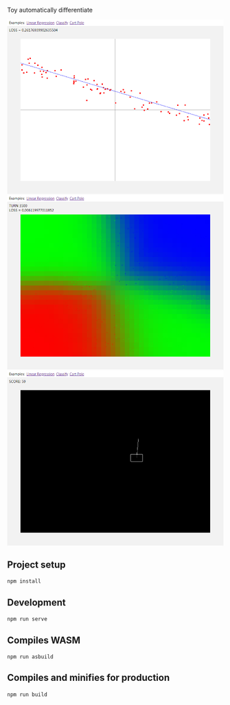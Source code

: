 Toy automatically differentiate

![](./screenshots/1.jpg)
![](./screenshots/2.jpg)
![](./screenshots/3.jpg)

## Project setup
```
npm install
```

## Development
```
npm run serve
```

## Compiles WASM
```
npm run asbuild
```

## Compiles and minifies for production
```
npm run build
```
